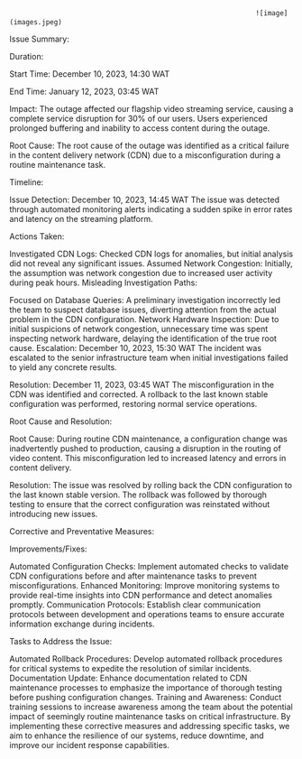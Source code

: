 
                                                                 ![image](images.jpeg)

Issue Summary:

Duration: 

Start Time: December  10, 2023, 14:30 WAT

End Time: January 12, 2023, 03:45 WAT

Impact:
The outage affected our flagship video streaming service, causing a complete service disruption for 30% of our users. Users experienced prolonged buffering and inability to access content during the outage.

Root Cause:
The root cause of the outage was identified as a critical failure in the content delivery network (CDN) due to a misconfiguration during a routine maintenance task.

Timeline:

Issue Detection:
December 10, 2023, 14:45 WAT
The issue was detected through automated monitoring alerts indicating a sudden spike in error rates and latency on the streaming platform.

Actions Taken:

Investigated CDN Logs: Checked CDN logs for anomalies, but initial analysis did not reveal any significant issues.
Assumed Network Congestion: Initially, the assumption was network congestion due to increased user activity during peak hours.
Misleading Investigation Paths:

Focused on Database Queries: A preliminary investigation incorrectly led the team to suspect database issues, diverting attention from the actual problem in the CDN configuration.
Network Hardware Inspection: Due to initial suspicions of network congestion, unnecessary time was spent inspecting network hardware, delaying the identification of the true root cause.
Escalation:
December 10, 2023, 15:30 WAT
The incident was escalated to the senior infrastructure team when initial investigations failed to yield any concrete results.

Resolution:
December 11, 2023, 03:45 WAT
The misconfiguration in the CDN was identified and corrected. A rollback to the last known stable configuration was performed, restoring normal service operations.

Root Cause and Resolution:

Root Cause:
During routine CDN maintenance, a configuration change was inadvertently pushed to production, causing a disruption in the routing of video content. This misconfiguration led to increased latency and errors in content delivery.

Resolution:
The issue was resolved by rolling back the CDN configuration to the last known stable version. The rollback was followed by thorough testing to ensure that the correct configuration was reinstated without introducing new issues.

Corrective and Preventative Measures:

Improvements/Fixes:

Automated Configuration Checks: Implement automated checks to validate CDN configurations before and after maintenance tasks to prevent misconfigurations.
Enhanced Monitoring: Improve monitoring systems to provide real-time insights into CDN performance and detect anomalies promptly.
Communication Protocols: Establish clear communication protocols between development and operations teams to ensure accurate information exchange during incidents.

Tasks to Address the Issue:

Automated Rollback Procedures: Develop automated rollback procedures for critical systems to expedite the resolution of similar incidents.
Documentation Update: Enhance documentation related to CDN maintenance processes to emphasize the importance of thorough testing before pushing configuration changes.
Training and Awareness: Conduct training sessions to increase awareness among the team about the potential impact of seemingly routine maintenance tasks on critical infrastructure.
By implementing these corrective measures and addressing specific tasks, we aim to enhance the resilience of our systems, reduce downtime, and improve our incident response capabilities.
